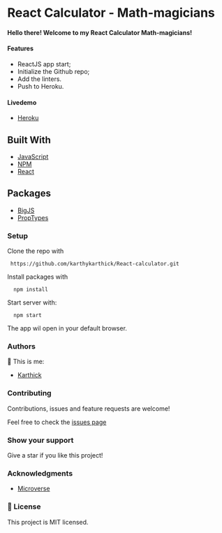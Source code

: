 # React Calculator - Math-magicians 

#### Hello there! Welcome to my React Calculator Math-magicians!

#### Features
- ReactJS app start;
- Initialize the Github repo;
- Add the linters.
- Push to Heroku.

#### Livedemo

- [Heroku]()

## Built With

- [JavaScript](https://www.javascript.com/)
- [NPM](https://www.npmjs.com/)
- [React](https://reactjs.org/)

## Packages
- [BigJS](https://github.com/MikeMcl/big.js/)
- [PropTypes](https://www.npmjs.com/package/prop-types)

### Setup

Clone the repo with

```
 https://github.com/karthykarthick/React-calculator.git
```

Install packages with

```
  npm install
```

Start server with:

```
  npm start
```

The app wil open in your default browser.

### Authors

👤 This is me:

- [Karthick](karthykarthick.netlify.app/)

### Contributing

Contributions, issues and feature requests are welcome!

Feel free to check the [issues page](https://github.com/tadeuasarro/react-calculator/issues)

### Show your support

Give a star if you like this project!

### Acknowledgments

- [Microverse](https://www.microverse.org/)

### 📝 License

This project is MIT licensed.